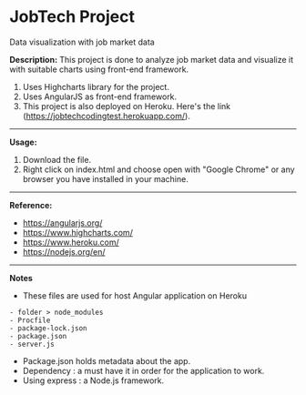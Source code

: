 # JobTech Project

Data visualization with job market data

**Description:**
This project is done to analyze job market data and visualize it with suitable charts using front-end framework.

1. Uses Highcharts library for the project.
2. Uses AngularJS as front-end framework. 
3. This project is also deployed on Heroku. Here's the link (https://jobtechcodingtest.herokuapp.com/).

---
**Usage:**
1. Download the file. 
2. Right click on index.html and choose open with "Google Chrome" or any browser you have installed in your machine.

---
**Reference:**
- https://angularjs.org/
- https://www.highcharts.com/
- https://www.heroku.com/
- https://nodejs.org/en/

---
**Notes**
- These files are used for host Angular application on Heroku
```
- folder > node_modules
- Procfile
- package-lock.json
- package.json
- server.js
```
- Package.json holds metadata about the app.
- Dependency : a must have it in order for the application to work.
- Using express : a Node.js framework.
